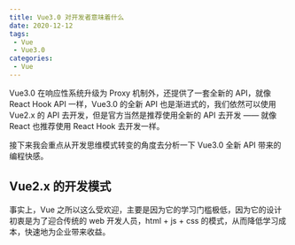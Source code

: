 ```yaml
---
title: Vue3.0 对开发者意味着什么
date: 2020-12-12
tags:
 - Vue
 - Vue3.0
categories: 
 - Vue
---
```


Vue3.0 在响应性系统升级为 Proxy 机制外，还提供了一套全新的 API，就像 React Hook API 一样，Vue3.0 的全新 API 也是渐进式的，我们依然可以使用 Vue2.x 的 API 去开发，但是官方当然是推荐使用全新的 API 去开发 —— 就像 React 也推荐使用 React Hook 去开发一样。

接下来我会重点从开发思维模式转变的角度去分析一下 Vue3.0 全新 API 带来的编程快感。

## Vue2.x 的开发模式

事实上，Vue 之所以这么受欢迎，主要是因为它的学习门槛极低，因为它的设计初衷是为了迎合传统的 web 开发人员，html + js + css 的模式，从而降低学习成本，快速地为企业带来收益。